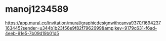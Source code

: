# manoj1234589
https://app.mural.co/invitation/mural/graphicdesignwithcanva9370/1694237163445?sender=u344b1b23f56e9f82f7962699&amp;key=9179c631-f6ad-4eeb-91e5-7b09d19b01d5
